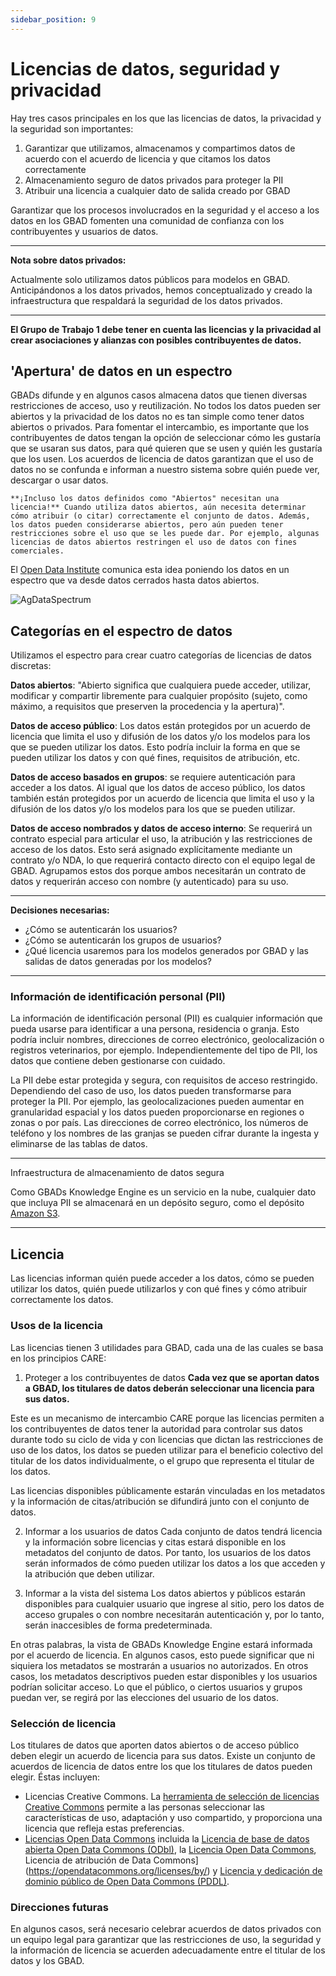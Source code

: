 ```yaml
---
sidebar_position: 9
---
```

# Licencias de datos, seguridad y privacidad

Hay tres casos principales en los que las licencias de datos, la privacidad y la seguridad son importantes:

1. Garantizar que utilizamos, almacenamos y compartimos datos de acuerdo con el acuerdo de licencia y que citamos los datos correctamente
2. Almacenamiento seguro de datos privados para proteger la PII
3. Atribuir una licencia a cualquier dato de salida creado por GBAD

Garantizar que los procesos involucrados en la seguridad y el acceso a los datos en los GBAD fomenten una comunidad de confianza con los contribuyentes y usuarios de datos.

---

**Nota sobre datos privados:**

Actualmente solo utilizamos datos públicos para modelos en GBAD. Anticipándonos a los datos privados, hemos conceptualizado y creado la infraestructura que respaldará la seguridad de los datos privados.

---

**El Grupo de Trabajo 1 debe tener en cuenta las licencias y la privacidad al crear asociaciones y alianzas con posibles contribuyentes de datos.**

## 'Apertura' de datos en un espectro

GBADs difunde y en algunos casos almacena datos que tienen diversas restricciones de acceso, uso y reutilización. No todos los datos pueden ser abiertos y la privacidad de los datos no es tan simple como tener datos abiertos o privados. Para fomentar el intercambio, es importante que los contribuyentes de datos tengan la opción de seleccionar cómo les gustaría que se usaran sus datos, para qué quieren que se usen y quién les gustaría que los usen. Los acuerdos de licencia de datos garantizan que el uso de datos no se confunda e informan a nuestro sistema sobre quién puede ver, descargar o usar datos.

```{margen}
**¡Incluso los datos definidos como "Abiertos" necesitan una licencia!** Cuando utiliza datos abiertos, aún necesita determinar cómo atribuir (o citar) correctamente el conjunto de datos. Además, los datos pueden considerarse abiertos, pero aún pueden tener restricciones sobre el uso que se les puede dar. Por ejemplo, algunas licencias de datos abiertos restringen el uso de datos con fines comerciales.
```

El [Open Data Institute](https://theodi.org/about-the-odi/) comunica esta idea poniendo los datos en un espectro que va desde datos cerrados hasta datos abiertos.

![AgDataSpectrum](http://gbadske.org/Documentation/DataGovernanceHandbook/_images/20210723_AgDataSpectrum_ODI.png)

## Categorías en el espectro de datos

Utilizamos el espectro para crear cuatro categorías de licencias de datos discretas:

**Datos abiertos**: "Abierto significa que cualquiera puede acceder, utilizar, modificar y compartir libremente para cualquier propósito (sujeto, como máximo, a requisitos que preserven la procedencia y la apertura)".

**Datos de acceso público**: Los datos están protegidos por un acuerdo de licencia que limita el uso y difusión de los datos y/o los modelos para los que se pueden utilizar los datos. Esto podría incluir la forma en que se pueden utilizar los datos y con qué fines, requisitos de atribución, etc.

**Datos de acceso basados ​​en grupos**: se requiere autenticación para acceder a los datos. Al igual que los datos de acceso público, los datos también están protegidos por un acuerdo de licencia que limita el uso y la difusión de los datos y/o los modelos para los que se pueden utilizar.

**Datos de acceso nombrados y datos de acceso interno**: Se requerirá un contrato especial para articular el uso, la atribución y las restricciones de acceso de los datos. Esto será asignado explícitamente mediante un contrato y/o NDA, lo que requerirá contacto directo con el equipo legal de GBAD. Agrupamos estos dos porque ambos necesitarán un contrato de datos y requerirán acceso con nombre (y autenticado) para su uso.

---

**Decisiones necesarias:**

* ¿Cómo se autenticarán los usuarios?
* ¿Cómo se autenticarán los grupos de usuarios?
* ¿Qué licencia usaremos para los modelos generados por GBAD y las salidas de datos generadas por los modelos?

---

### Información de identificación personal (PII)

La información de identificación personal (PII) es cualquier información que pueda usarse para identificar a una persona, residencia o granja. Esto podría incluir nombres, direcciones de correo electrónico, geolocalización o registros veterinarios, por ejemplo. Independientemente del tipo de PII, los datos que contiene deben gestionarse con cuidado.

La PII debe estar protegida y segura, con requisitos de acceso restringido. Dependiendo del caso de uso, los datos pueden transformarse para proteger la PII. Por ejemplo, las geolocalizaciones pueden aumentar en granularidad espacial y los datos pueden proporcionarse en regiones o zonas o por país. Las direcciones de correo electrónico, los números de teléfono y los nombres de las granjas se pueden cifrar durante la ingesta y eliminarse de las tablas de datos.

---

Infraestructura de almacenamiento de datos segura

Como GBADs Knowledge Engine es un servicio en la nube, cualquier dato que incluya PII se almacenará en un depósito seguro, como el depósito [Amazon S3](https://aws.amazon.com/s3/).

---

## Licencia

Las licencias informan quién puede acceder a los datos, cómo se pueden utilizar los datos, quién puede utilizarlos y con qué fines y cómo atribuir correctamente los datos.

### Usos de la licencia
Las licencias tienen 3 utilidades para GBAD, cada una de las cuales se basa en los principios CARE:

1. Proteger a los contribuyentes de datos
**Cada vez que se aportan datos a GBAD, los titulares de datos deberán seleccionar una licencia para sus datos.**

Este es un mecanismo de intercambio CARE porque las licencias permiten a los contribuyentes de datos tener la autoridad para controlar sus datos durante todo su ciclo de vida y con licencias que dictan las restricciones de uso de los datos, los datos se pueden utilizar para el beneficio colectivo del titular de los datos individualmente, o el grupo que representa el titular de los datos.

Las licencias disponibles públicamente estarán vinculadas en los metadatos y la información de citas/atribución se difundirá junto con el conjunto de datos.

2. Informar a los usuarios de datos
Cada conjunto de datos tendrá licencia y la información sobre licencias y citas estará disponible en los metadatos del conjunto de datos. Por tanto, los usuarios de los datos serán informados de cómo pueden utilizar los datos a los que acceden y la atribución que deben utilizar.

3. Informar a la vista del sistema
Los datos abiertos y públicos estarán disponibles para cualquier usuario que ingrese al sitio, pero los datos de acceso grupales o con nombre necesitarán autenticación y, por lo tanto, serán inaccesibles de forma predeterminada.

En otras palabras, la vista de GBADs Knowledge Engine estará informada por el acuerdo de licencia. En algunos casos, esto puede significar que ni siquiera los metadatos se mostrarán a usuarios no autorizados. En otros casos, los metadatos descriptivos pueden estar disponibles y los usuarios podrían solicitar acceso. Lo que el público, o ciertos usuarios y grupos puedan ver, se regirá por las elecciones del usuario de los datos.

### Selección de licencia

Los titulares de datos que aporten datos abiertos o de acceso público deben elegir un acuerdo de licencia para sus datos. Existe un conjunto de acuerdos de licencia de datos entre los que los titulares de datos pueden elegir. Éstas incluyen:

* Licencias Creative Commons. La [herramienta de selección de licencias Creative Commons](https://creativecommons.org/choose/) permite a las personas seleccionar las características de uso, adaptación y uso compartido, y proporciona una licencia que refleja estas preferencias.
* [Licencias Open Data Commons](https://opendatacommons.org/licenses/) incluida la [Licencia de base de datos abierta Open Data Commons (ODbl)](https://opendatacommons.org/licenses/odbl/), la [Licencia Open Data Commons](https://opendatacommons.org/licenses/odbl/), Licencia de atribución de Data Commons](https://opendatacommons.org/licenses/by/) y [Licencia y dedicación de dominio público de Open Data Commons (PDDL)](https://opendatacommons.org/licenses/pddl/).

### Direcciones futuras

En algunos casos, será necesario celebrar acuerdos de datos privados con un equipo legal para garantizar que las restricciones de uso, la seguridad y la información de licencia se acuerden adecuadamente entre el titular de los datos y los GBAD.

<!-- Licencias legibles por máquina
GBADs está explorando cómo hacer que las licencias sean legibles por máquina, de modo que los datos que fluyen a través del motor de conocimiento y se almacenan en los repositorios de GBADs puedan ser más JUSTOS. Además, utilizamos restricciones de privacidad de datos para informar las vistas del sistema para diferentes usuarios para ayudar a proteger los requisitos de uso establecidos por los contribuyentes de datos. -->

<!--
```{admonición} Se necesita una decisión
Los GBAD deben determinar si los contribuyentes de datos pueden cambiar la licencia de sus datos después de enviarlos y, de ser así, cómo comunicarse con las personas que puedan haber descargado los datos en cuestión. Además, los GBAD deben decidir cómo afecta la retractación de datos a los modelos preexistentes.
```
-->


<!---

Tipos de datos
GBADs es un corredor confiable para

los siguientes tipos de datos: indígenas, académicos, no corporativos (por ejemplo, ONG),
datos corporativos y comerciales (Tabla 1). A través de colaboraciones con programas de extensión comunitaria y
En otras organizaciones, los GBAD también pueden servir como único depósito de datos particulares. Los datos pueden caer en
múltiples categorías (por ejemplo, los datos pueden ser corporativos y comerciales). También podemos clasificar los datos.
como abierto (accesible a todos) o privado (accesible sólo a un conjunto definido de usuarios). Las definiciones
de cada tipo de datos proporciona una base para comprender las especificaciones de propiedad, acceso y licencia
de los datos tratados por GBADs y sus usuarios.

Los datos y los tipos de usuarios se están perfeccionando aún más, ya que se utilizarán para determinar la vista del portal de datos.
interfaz. Por ejemplo, se requiere un vocabulario controlado para definir adecuadamente los datos indígenas. En el
En el contexto canadiense, marcar los datos simplemente como “datos indígenas” no es adecuado para definir adecuadamente la procedencia.
y gobernanza de estos activos de datos. Hay muchos tipos de pueblos indígenas en Canadá (Metìs, Primeras Naciones,
etc.), cada uno de diferentes zonas del país y con diferentes tradiciones y costumbres. Por lo tanto, para
Para que los datos sean de beneficio colectivo, los datos deben estar etiquetados adecuadamente según el tipo de datos indígenas a los que pertenecen.
está relacionado con.

De manera similar, para los pequeños actores puede haber necesidades ontológicas que aún no se anticipan, especialmente cuando
considerando a cada actor desde la perspectiva global. Si deseamos ser un intermediario de datos "confiable" para las pequeñas
partes interesadas, grupos privados y marginados, es importante que trabajemos con nuestros contribuyentes de datos, especialmente
aquellos sin poder, para anotar nuestros datos de manera que sean para el beneficio colectivo de las pequeñas partes interesadas
(y no sólo grandes). --->

<!---Tabla 1: Definiciones de tipos de datos

| Tipo de datos | Definición |
| --- | --- |
| Datos indígenas | Todos los datos propiedad de los Pueblos Indígenas y sus territorios, incluidos, entre otros, datos relacionados con el patrimonio cultural, el conocimiento, los recursos naturales, las prácticas y los idiomas. Esto incluye datos “recopilados por gobiernos e instituciones sobre los pueblos indígenas y sus territorios” (GIDA, 2019). |
|Datos académicos | Datos que pertenecen o son recopilados por personas pertenecientes a instituciones académicas como universidades. Esto incluye datos disponibles a través de artículos de revistas académicas y datos recopilados mediante procedimientos experimentales para investigación. |
| Repositorios de datos GBAD | Datos que se recopilan a través de colaboraciones con GBAD, como asociaciones con comunidades, investigadores, instituciones académicas y ONG. Tenga en cuenta que los datos alojados en los GBAD pueden pertenecer a otras categorías (es decir, los datos alojados en los GBAD también pueden ser datos académicos), pero los GBAD regirán la concesión de licencias y el grado de disponibilidad y apertura de estos datos. |
| Datos comerciales | Datos de organizaciones comerciales, generalmente, entre otros, un método de acumulación paga. |
| Datos corporativos | Datos obtenidos de una empresa corporativa, organización o grupo. Esto incluye datos obtenidos por gobiernos y Naciones Unidas, como el Banco Mundial y la FAO. |
| Datos no corporativos | Datos de entidades, organizaciones o personas físicas no corporativas. |
```{nota} Los datos pueden ser comerciales y corporativos, o no comerciales.
``` --->


<!---

Licencia


Para garantizar que los datos sean FAIR(S) y CARE, la información de licencia para cada fuente de datos será accesible para los usuarios en el
metadatos. La información sobre licencias debe ser accesible para garantizar que los usuarios puedan evaluar la reutilización de los datos y cumplir
con posibles restricciones de uso de datos y requisitos de atribución. Información clara y accesible sobre restricciones de uso de datos
son especialmente importantes para el cumplimiento de los principios de CARE; en concreto, proteger la soberanía de los datos indígenas y levantar la
derechos e intereses de todos los contribuyentes de datos indígenas de GBAD (CARE:A1;A2;A3).

```{admonición} Se necesita una decisión
GBADs necesita establecer si tiene la intención de tener una licencia preferida para todos los datos alojados en sus repositorios de datos y si
esta licencia debe garantizar que los datos no puedan utilizarse con fines comerciales.
```

Los metadatos de cada fuente de datos deben incluir una URL al acuerdo de licencia de los datos y cualquier metadato relacionado (si corresponde).

Se ha recopilado una lista de acuerdos de licencia de datos comunes y está disponible en el Apéndice F: Acuerdos de licencia comunes. En
En algunos casos, como en el caso de datos provenientes de fuentes no corporativas, es posible que la información sobre la licencia no se haya determinado o decidido.
en. A los contribuyentes de datos se les proporcionará nuestra lista de acuerdos de licencia de datos preferidos o se les animará a seleccionar una licencia.
utilizando la [Herramienta de selección de licencias Creative Commons] (https://creativecommons.org/choose/).

Para garantizar que los datos se utilicen para el beneficio colectivo de los Pueblos Indígenas, los contribuyentes de datos Indígenas pueden optar por gobernar
quién tiene acceso a sus datos (ATENCIÓN:A2). El portal de datos GBADs se diseñará para dar cabida a esta distinción y garantizar la
seguridad y privacidad de las partes involucradas.

Manejo de datos abiertos y privados
------------------------------

El portal de datos GBADs es un intermediario de datos, lo que significa que manejamos y proporcionamos datos aportados por otras fuentes. Por lo tanto, no es
queda a discreción de los GBAD determinar quién puede acceder a los datos que no están alojados en los GBAD. Para garantizar que los derechos de los datos
Se respeta a los contribuyentes, el portal de datos y el sitio web de informática garantizarán que los datos estén seguros y solo se pueda acceder a ellos.
por las personas identificadas por los aportantes/propietarios de los datos.

Como sugiere FAIR:A2, los metadatos de todas las fuentes de datos (abiertas y privadas) estarán disponibles a través de un portal de búsqueda de metadatos y
permanecerá accesible incluso en el caso de que los datos ya no estén disponibles a través del portal GBADs. Sin embargo, no todos los datos
correspondientes a los metadatos estarán disponibles para todos los usuarios. Debido a que la información de procedencia está incluida en los metadatos, esto
Permitir a los usuarios de datos rastrear las fuentes de datos archivados hasta su propietario original.

GBADs anticipa los siguientes tipos de usuarios:
- Usuarios académicos
- Usuarios corporativos
- Usuarios no corporativos
- Usuarios comerciales

Los (meta)datos abiertos serán de acceso público para todos los usuarios de GBAD. Consulte Mecanismos para compartir datos para obtener más información sobre
cómo el sistema GBADs manejará los diferentes tipos de usuarios y restricciones de datos, manteniendo al mismo tiempo la privacidad y la seguridad como una prioridad para el sistema. --->

